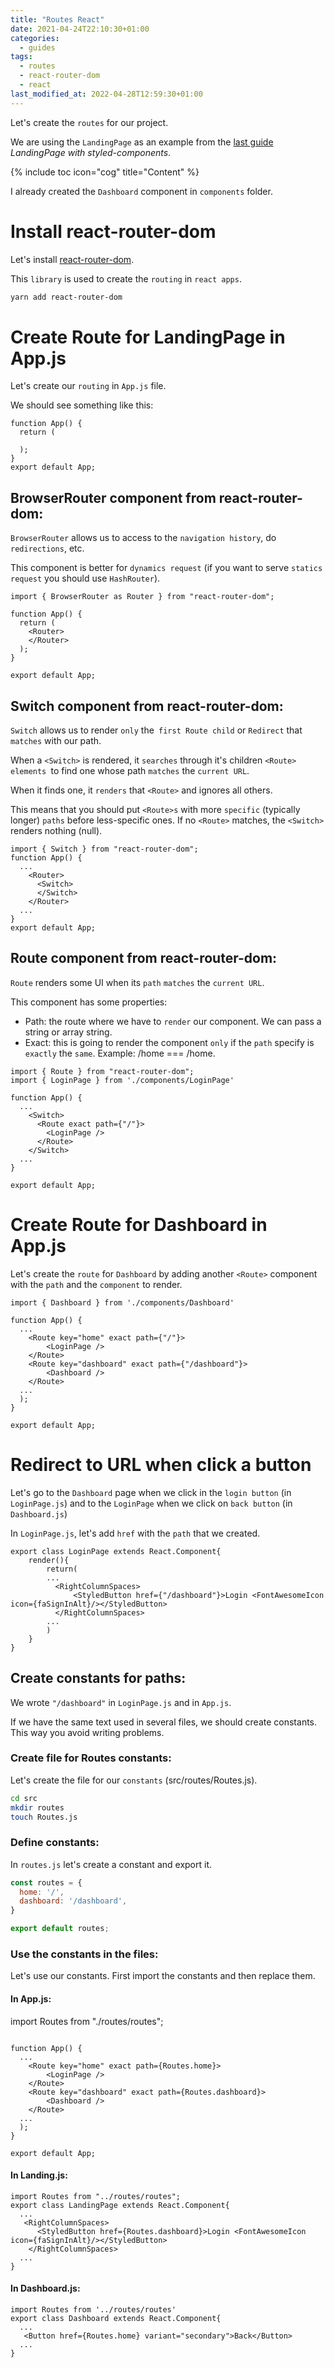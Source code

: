 ```yaml
---
title: "Routes React"
date: 2021-04-24T22:10:30+01:00
categories:
  - guides
tags:
  - routes 
  - react-router-dom
  - react
last_modified_at: 2022-04-28T12:59:30+01:00
---
```


Let's create the `routes` for our project. 

We are using the `LandingPage` as an example from the [last guide](/guides/landing-with-styled-components-and-react-bootstrap/) *LandingPage with styled-components*.

{% include toc icon="cog" title="Content" %}


I already created the `Dashboard` component in `components` folder.

# Install react-router-dom

Let's install [react-router-dom](https://reactrouter.com/web/guides/quick-start). 

This `library` is used to create the `routing` in `react apps`. 

```sh
yarn add react-router-dom
```

# Create Route for LandingPage in App.js

Let's create our `routing` in `App.js` file.

We should see something like this:

```react 
function App() {
  return (
    
  );
}
export default App;
```

##  BrowserRouter component from react-router-dom:

`BrowserRouter` allows us to access to the `navigation history`, do `redirections`, etc. 

This component is better for `dynamics request` (if you want to serve `statics request` you should use `HashRouter`). 

```react
import { BrowserRouter as Router } from "react-router-dom";

function App() {
  return (
    <Router>
    </Router>
  );
}

export default App;
```
##  Switch component from react-router-dom:

`Switch` allows us to render `only` the` first Route child` or `Redirect` that `matches` with our path. 

When a `<Switch>` is rendered, it `searches` through it's children `<Route> elements `to find one whose path `matches` the `current URL`. 

When it finds one, it `renders` that `<Route>` and ignores all others. 

This means that you should put `<Route>s` with more `specific` (typically longer) `paths` before less-specific ones. If no `<Route>` matches, the `<Switch>` renders nothing (null).

``` react
import { Switch } from "react-router-dom";
function App() {
  ...
    <Router>
      <Switch>
      </Switch>
    </Router>  
  ...
}
export default App;
```
##  Route component from react-router-dom:

`Route` renders some UI when its `path` `matches` the `current URL`.

This component has some properties:

- Path: the route where we have to `render` our component. We can pass a string or array string.
- Exact: this is going to render the component `only` if the `path` specify is `exactly` the `same`. Example: /home === /home.

``` react
import { Route } from "react-router-dom";
import { LoginPage } from './components/LoginPage'

function App() {
  ...
    <Switch>
      <Route exact path={"/"}>
        <LoginPage />
      </Route>
    </Switch>
  ...
}

export default App;
```
# Create Route for Dashboard in App.js

Let's create the `route` for `Dashboard` by adding another `<Route>` component with the `path` and the `component` to render.

``` react
import { Dashboard } from './components/Dashboard'

function App() {
  ...
    <Route key="home" exact path={"/"}>
        <LoginPage />
    </Route>
    <Route key="dashboard" exact path={"/dashboard"}>
        <Dashboard />
    </Route>
  ...
  );
}

export default App;
```

# Redirect to URL when click a button

Let's go to the `Dashboard` page when we click in the `login button` (in `LoginPage.js`) and to the `LoginPage` when we click on `back button` (in `Dashboard.js`)

In `LoginPage.js`, let's add `href` with the `path` that we created.
```react
export class LoginPage extends React.Component{
    render(){
        return(
        ...
          <RightColumnSpaces>
              <StyledButton href={"/dashboard"}>Login <FontAwesomeIcon icon={faSignInAlt}/></StyledButton>
          </RightColumnSpaces>
        ...
        )
    }
}
```

## Create constants for paths:

We wrote `"/dashboard"` in `LoginPage.js` and in `App.js`. 

If we have the same text used in several files, we should create constants. This way you avoid writing problems. 

### Create file for Routes constants:

Let's create the file for our `constants` (src/routes/Routes.js). 

``` sh
cd src
mkdir routes
touch Routes.js
```

### Define constants:

In `routes.js` let's create a constant and export it.
```javascript
const routes = {
  home: '/',
  dashboard: '/dashboard',
}

export default routes;
```
### Use the constants in the files:

Let's use our constants. First import the constants and then replace them.

#### In App.js:
import Routes from "./routes/routes";
```react

function App() {
  ...
    <Route key="home" exact path={Routes.home}>
        <LoginPage />
    </Route>
    <Route key="dashboard" exact path={Routes.dashboard}>
        <Dashboard />
    </Route>
  ...
  );
}

export default App;
```
#### In Landing.js:
```react
import Routes from "../routes/routes";
export class LandingPage extends React.Component{
  ...
   <RightColumnSpaces>
      <StyledButton href={Routes.dashboard}>Login <FontAwesomeIcon icon={faSignInAlt}/></StyledButton>
    </RightColumnSpaces>
  ...
}
```

#### In Dashboard.js:
```react
import Routes from '../routes/routes'
export class Dashboard extends React.Component{
  ...
   <Button href={Routes.home} variant="secondary">Back</Button>
  ...
}
```